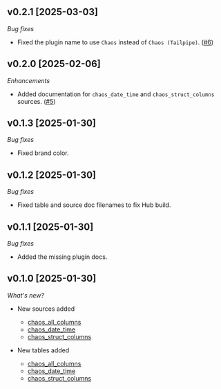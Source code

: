## v0.2.1 [2025-03-03]

_Bug fixes_

- Fixed the plugin name to use `Chaos` instead of `Chaos (Tailpipe)`. ([#6](https://github.com/turbot/tailpipe-plugin-chaos/pull/6))

## v0.2.0 [2025-02-06]

_Enhancements_

- Added documentation for `chaos_date_time` and `chaos_struct_columns` sources. ([#5](https://github.com/turbot/tailpipe-plugin-chaos/pull/5))

## v0.1.3 [2025-01-30]

_Bug fixes_

- Fixed brand color.

## v0.1.2 [2025-01-30]

_Bug fixes_

- Fixed table and source doc filenames to fix Hub build.

## v0.1.1 [2025-01-30]

_Bug fixes_

- Added the missing plugin docs.

## v0.1.0 [2025-01-30]

_What's new?_

- New sources added

  - [chaos_all_columns](https://hub.tailpipe.io/plugins/turbot/chaos/sources/chaos_all_columns)
  - [chaos_date_time](https://hub.tailpipe.io/plugins/turbot/chaos/sources/chaos_date_time)
  - [chaos_struct_columns](https://hub.tailpipe.io/plugins/turbot/chaos/sources/chaos_struct_columns)

- New tables added

  - [chaos_all_columns](https://hub.tailpipe.io/plugins/turbot/chaos/tables/chaos_all_columns)
  - [chaos_date_time](https://hub.tailpipe.io/plugins/turbot/chaos/tables/chaos_date_time)
  - [chaos_struct_columns](https://hub.tailpipe.io/plugins/turbot/chaos/tables/chaos_struct_columns)
